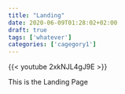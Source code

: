 ```yaml
---
title: "Landing"
date: 2020-06-09T01:28:02+02:00
draft: true
tags: ['whatever']
categories: ['cagegory1']
---
```


{{< youtube 2xkNJL4gJ9E >}}

This is the Landing Page